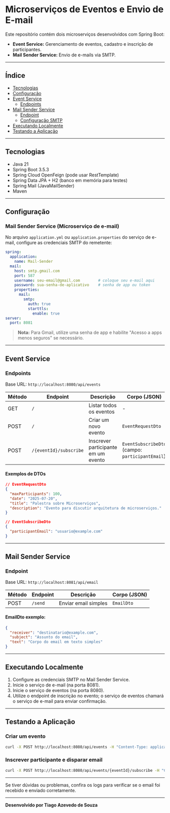
# Microserviços de Eventos e Envio de E-mail

Este repositório contém dois microserviços desenvolvidos com Spring Boot:

- **Event Service:** Gerenciamento de eventos, cadastro e inscrição de participantes.
- **Mail Sender Service:** Envio de e-mails via SMTP.

---

## Índice

- [Tecnologias](#tecnologias)
- [Configuração](#configuração)
- [Event Service](#event-service)
  - [Endpoints](#endpoints-event-service)
- [Mail Sender Service](#mail-sender-service)
  - [Endpoint](#endpoint-mail-sender-service)
  - [Configuração SMTP](#configuração-smtp)
- [Executando Localmente](#executando-localmente)
- [Testando a Aplicação](#testando-a-aplicação)

---

## Tecnologias

- Java 21  
- Spring Boot 3.5.3 
- Spring Cloud OpenFeign (pode usar RestTemplate)  
- Spring Data JPA + H2 (banco em memória para testes)  
- Spring Mail (JavaMailSender)  
- Maven

---

## Configuração

### Mail Sender Service (Microserviço de e-mail)

No arquivo `application.yml` ou `application.properties` do serviço de e-mail, configure as credenciais SMTP do remetente:

```yaml
spring:
  application:
    name: Mail-Sender
  mail:
    host: smtp.gmail.com
    port: 587
    username: seu-email@gmail.com        # coloque seu e-mail aqui
    password: sua-senha-de-aplicativo    # senha de app ou token
    properties:
      mail:
        smtp:
          auth: true
          starttls:
            enable: true
server:
  port: 8081
```

> **Nota:** Para Gmail, utilize uma senha de app e habilite "Acesso a apps menos seguros" se necessário.

---

## Event Service

### Endpoints

Base URL: `http://localhost:8080/api/events`

| Método | Endpoint              | Descrição                              | Corpo (JSON)                           |
|--------|-----------------------|--------------------------------------|--------------------------------------|
| GET    | `/`                   | Listar todos os eventos               | -                                    |
| POST   | `/`                   | Criar um novo evento                  | `EventRequestDto`                     |
| POST   | `/{eventId}/subscribe`| Inscrever participante em um evento  | `EventSubscribeDto` (campo: `participantEmail`) |

#### Exemplos de DTOs

```json
// EventRequestDto
{
  "maxParticipants": 100,
  "date": "2025-07-20",
  "title": "Palestra sobre Microserviços",
  "description": "Evento para discutir arquitetura de microserviços."
}
```

```json
// EventSubscribeDto
{
  "participantEmail": "usuario@example.com"
}
```

---

## Mail Sender Service

### Endpoint

Base URL: `http://localhost:8081/api/email`

| Método | Endpoint  | Descrição                | Corpo (JSON)              |
|--------|-----------|--------------------------|---------------------------|
| POST   | `/send`   | Enviar email simples      | `EmailDto`                |

#### EmailDto exemplo:

```json
{
  "receiver": "destinatario@example.com",
  "subject": "Assunto do email",
  "text": "Corpo do email em texto simples"
}
```

---

## Executando Localmente

1. Configure as credenciais SMTP no Mail Sender Service.
2. Inicie o serviço de e-mail (na porta 8081).
3. Inicie o serviço de eventos (na porta 8080).
4. Utilize o endpoint de inscrição no evento; o serviço de eventos chamará o serviço de e-mail para enviar confirmação.

---

## Testando a Aplicação

### Criar um evento

```bash
curl -X POST http://localhost:8080/api/events -H "Content-Type: application/json" -d '{"maxParticipants":50,"date":"2025-07-20","title":"Evento Demo","description":"Descrição do evento"}'
```

### Inscrever participante e disparar email

```bash
curl -X POST http://localhost:8080/api/events/{eventId}/subscribe -H "Content-Type: application/json" -d '{"participantEmail":"usuario@example.com"}'
```

---

Se tiver dúvidas ou problemas, confira os logs para verificar se o email foi recebido e enviado corretamente.

---

**Desenvolvido por Tiago Azevedo de Souza**
